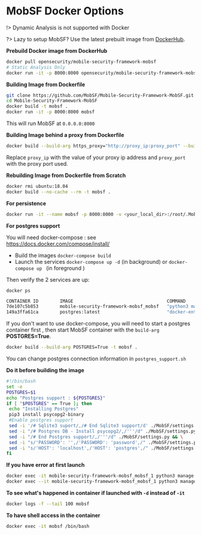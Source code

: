 
# MobSF Docker Options

!> Dynamic Analysis is not supported with Docker

?> Lazy to setup MobSF? Use the latest prebuilt image from [DockerHub](https://hub.docker.com/r/opensecurity/mobile-security-framework-mobsf/).

**Prebuild Docker image from DockerHub**

```bash
docker pull opensecurity/mobile-security-framework-mobsf
# Static Analysis Only
docker run -it -p 8000:8000 opensecurity/mobile-security-framework-mobsf:latest
```

**Building Image from Dockerfile**

```bash
git clone https://github.com/MobSF/Mobile-Security-Framework-MobSF.git
cd Mobile-Security-Framework-MobSF
docker build -t mobsf .
docker run -it -p 8000:8000 mobsf
```

This will run MobSF at `0.0.0.0:8000`


**Building Image behind a proxy from Dockerfile**

```bash
docker build --build-arg https_proxy="http://proxy_ip:proxy_port" --build-arg http_proxy="proxy_ip:proxy_port" --build-arg NO_PROXY="127.0.0.1" -t mobsf .
```
Replace `proxy_ip` with the value of your proxy ip address and `proxy_port` with the proxy port used.


**Rebuilding Image from Dockerfile from Scratch**

```bash
docker rmi ubuntu:18.04
docker build --no-cache --rm -t mobsf .

```

**For persistence**

```bash
docker run -it --name mobsf -p 8000:8000 -v <your_local_dir>:/root/.MobSF opensecurity/mobile-security-framework-mobsf:latest
```

**For postgres support**

You will need docker-compose : see https://docs.docker.com/compose/install/

* Build the images 
`docker-compose build`
* Launch the services
`docker-compose up -d`  (in background)
or
`docker-compose up ` (in foreground )

Then verify the 2 services are up:

`docker ps `

```bash
CONTAINER ID        IMAGE                                   COMMAND                  CREATED             STATUS              PORTS                          NAMES
7de107c5b853        mobile-security-framework-mobsf_mobsf   "python3 manage.py r…"   5 weeks ago         Up 5 weeks          0.0.0.0:8000->8000/tcp         mobile-security-framework-mobsf_mobsf_1
149a3ffa61ca        postgres:latest                         "docker-entrypoint.s…"   5 weeks ago         Up 5 weeks          5432/tcp                       mobile-security-framework-mobsf_postgres_1
```
If you don't want to use docker-compose, you will need to start a postgres container first , then start MobSF container with the `build-arg` **POSTGRES=True**.

```bash
docker build --build-arg POSTGRES=True -t mobsf .
```

You can change postgres connection information in `postgres_support.sh`

**Do it before building the image**
```bash
#!/bin/bash
set -e
POSTGRES=$1
echo "Postgres support : ${POSTGRES}"
if [ "$POSTGRES" == True ]; then
 echo "Installing Postgres"
 pip3 install psycopg2-binary
 #Enable postgres support
 sed -i '/# Sqlite3 suport/,/# End Sqlite3 support/d' ./MobSF/settings.py && \
 sed -i "/# Postgres DB - Install psycopg2/,/'''/d" ./MobSF/settings.py && \
 sed -i "/# End Postgres support/,/'''/d" ./MobSF/settings.py && \
 sed -i "s/'PASSWORD': '',/'PASSWORD': 'password',/" ./MobSF/settings.py && \
 sed -i "s/'HOST': 'localhost',/'HOST': 'postgres',/" ./MobSF/settings.py
fi
````

**If you have error at first launch**
```bash
docker exec -it mobile-security-framework-mobsf_mobsf_1 python3 manage.py makemigrations
docker exec --it mobile-security-framework-mobsf_mobsf_1 python3 manage.py migrate
```

**To see what's happened in container if launched with `-d` instead of `-it`**
```bash
docker logs -f --tail 100 mobsf
```

**To have shell access in the container**
```bash
docker exec -it mobsf /bin/bash
```